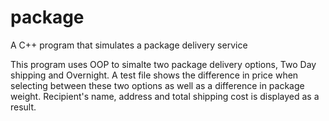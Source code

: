 # package
A C++ program that simulates a package delivery service

This program uses OOP to simalte two package delivery options, Two Day shipping and Overnight. A test file shows the difference in price
when selecting between these two options as well as a difference in package weight. Recipient's name, address and total shipping
cost is displayed as a result. 
